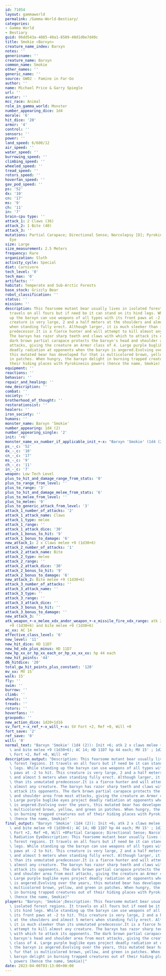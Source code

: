 ```yaml
---
id: 71054
layout: gammaworld
permalink: /Gamma-World-Bestiary/
categories:
- Gamma World
- Bestiary
guid: 06dd543a-4085-49a1-8509-40d1d0e7d49c
title: Smokie «Barxyn»
creature_name_index: Barxyn
notes: ''
genericname: ''
creature_name: Barxyn
common_name: Smokie
other_names: ''
generic_name: ''
source: GW02 - Famine in Far-Go
author: ''
name: Michael Price & Garry Spiegle
url: ''
avatar: ''
mcc_race: Animal
role_in_gamma_world: Monster
number_appearing_dice: 1d4
morale: '6'
hit_dice: '20'
armor: '4'
control: ''
sensors: ''
power: ''
land_speed: 6/600/12
air_speed: ''
water_speed: ''
burrowing_speed: ''
climbing_speed: ''
wheeled_speed: ''
tread_speed: ''
rotors_speed: ''
hoverfan_speed: ''
gav_pod_speed: ''
ps: '52'
dx: '10'
cn: '17'
ms: '9'
ch: '11'
in: '7'
brain-cpu type: ''
attack_1: 2 Claws (36)
attack_2: 1 Bite (40)
attack_3: ''
mutations: Partial Carapace; Directional Sense; Narcolepsy [D]; Pyrokinesis; Radiation
  Eye
size: Large
size_measurement: 2.5 Meters
frequency: Rare
organization: Sloth
activity_cycle: Special
diet: Carnivore
tech_level: '0'
tech_max: '0'
artifacts: ''
habitat: Temperate and Sub-Arctic Forests
base_stock: Grizzly Bear
robot_classification: ''
status: ''
mission: ''
description: This fearsome mutant bear usually lives in isolated forest regions. It
  travels on all fours but if need be it can stand on its hind legs. While standing
  up the barxyn can use weapons of all types with its front paws at -2 to hit. This
  creature is very large, 2 and a half meters at the shoulders and almost 5 meters
  when standing fully erect. Although larger, it is much sleeker than its unmutated
  predecessor.It is a fierce hunter and will attempt to kill almost any creature.
  The barxyn has razor sharp teeth and claws with which to attack its opponents. The
  dark brown partial carapace protects the barxyn's head and shoulder area from most
  attacks, giving the creature an Armor class of 4. Large purple buglike eyes project
  deadly radiation at opponents when the barxyn is angered.Evolving over the years,
  this mutated bear has developed fur that is multicolored brown, yellow, and green
  in patches. When hungry, the barxyn delight in burning trapped creatures out of
  their hiding places with Pyrokinesis powers (hence the name, Smokie)
equipment: ''
reactions: ''
behavior: ''
repair_and_healing: ''
new_description: ''
combat: ''
society: ''
brotherhood_of_thought: ''
restorationsist: ''
healers: ''
iron_society: ''
humans: ''
monster_name: Barxyn 'Smokie'
number_appearing: 1d4 (2)
number_appearing_single: '2'
init: '+6'
monster_name_xx_number_if_applicable_init_+-x: "Barxyn 'Smokie' (1d4 (2)): Init +6"
ps_-_c: '52'
dx_-_c: '10'
cn_-_c: '17'
ms_-_c: '9'
ch_-_c: '11'
in_-_c: '7'
weapon: Low Tech Level
plus_to_hit_and_damage_range_from_stats: '0'
plus_to_range_from_level: ''
plus_to_range: '3'
plus_to_hit_and_damage_melee_from_stats: '6'
plus_to_melee_from_level: ''
plus_to_melee: '9'
plus_to_generic_attack_from_level: '3'
attack_1_number_of_attacks: '2'
attack_1_attack_name: Claws
attack_1_type: melee
attack_1_range: ''
attack_1_attack_dice: '30'
attack_1_bonus_to_hit: '9'
attack_1_bonus_to_damage: '6'
new_attack_1: 2 x Claws melee +9 (1d30+6)
attack_2_number_of_attacks: '1'
attack_2_attack_name: Bite
attack_2_type: melee
attack_2_range: ''
attack_2_attack_dice: '30'
attack_2_bonus_to_hit: '9'
attack_2_bonus_to_damage: '6'
new_attack_2: Bite melee +9 (1d30+6)
attack_3_number_of_attacks: ''
attack_3_attack_name: ''
attack_3_type: ''
attack_3_range: ''
attack_3_attack_dice: ''
attack_3_bonus_to_hit: ''
attack_3_bonus_to_damage: ''
new_attack_3: ''
atk_weapon_+-x_melee_xdx_andor_weapon_+-x_missile_fire_xdx_range: atk 2 x claws melee
  +9 (1d30+6) and bite melee +9 (1d30+6)
ac_xx: AC 14
effective_class_level: '6'
new_level: '11'
new_hit_dice: HD 11D7
new_hd_xdx_plus_minus: HD 11D7
new_hp_xx_or_hp_xx_each_or_hp_xx_xx_xx: hp 44 each
new_hit_points: '44'
d6_hitdice: '20'
total_gw_hit_points_plus_constant: '120'
mv_xx: MV 15'
walk: 15'
fly: ''
swim: ''
burrow: ''
climb: ''
wheels: ''
treads: ''
rotors: ''
hoverfans: ''
gravpods: ''
new_action_dice: 1d20+1d16
sv_fort_+-x_ref_+-x_will_+-x: SV Fort +2, Ref +0, Will +0
fort_save: '2'
ref_save: '0'
will: '0'
normal_text: "Barxyn 'Smokie' (1d4 (2)): Init +6; atk 2 x claws melee +9 (1d30+6)\
  \ and bite melee +9 (1d30+6); AC 14; HD 11D7 hp 44 each; MV 15' ; 1d20+1d16; SV\
  \ Fort +2, Ref +0, Will +0"
description_output: "Description: This fearsome mutant bear usually lives in isolated\
  \ forest regions. It travels on all fours but if need be it can stand on its hind\
  \ legs. While standing up the barxyn can use weapons of all types with its front\
  \ paws at -2 to hit. This creature is very large, 2 and a half meters at the shoulders\
  \ and almost 5 meters when standing fully erect. Although larger, it is much sleeker\
  \ than its unmutated predecessor.It is a fierce hunter and will attempt to kill\
  \ almost any creature. The barxyn has razor sharp teeth and claws with which to\
  \ attack its opponents. The dark brown partial carapace protects the barxyn's head\
  \ and shoulder area from most attacks, giving the creature an Armor class of 4.\
  \ Large purple buglike eyes project deadly radiation at opponents when the barxyn\
  \ is angered.Evolving over the years, this mutated bear has developed fur that is\
  \ multicolored brown, yellow, and green in patches. When hungry, the barxyn delight\
  \ in burning trapped creatures out of their hiding places with Pyrokinesis powers\
  \ (hence the name, Smokie)"
final_output: "Barxyn 'Smokie' (1d4 (2)): Init +6; atk 2 x claws melee +9 (1d30+6)\
  \ and bite melee +9 (1d30+6); AC 14; HD 11D7 hp 44 each; MV 15' ; 1d20+1d16; SV\
  \ Fort +2, Ref +0, Will +0Partial Carapace; Directional Sense; Narcolepsy [D]; Pyrokinesis;\
  \ Radiation EyeDescription: This fearsome mutant bear usually lives in isolated\
  \ forest regions. It travels on all fours but if need be it can stand on its hind\
  \ legs. While standing up the barxyn can use weapons of all types with its front\
  \ paws at -2 to hit. This creature is very large, 2 and a half meters at the shoulders\
  \ and almost 5 meters when standing fully erect. Although larger, it is much sleeker\
  \ than its unmutated predecessor.It is a fierce hunter and will attempt to kill\
  \ almost any creature. The barxyn has razor sharp teeth and claws with which to\
  \ attack its opponents. The dark brown partial carapace protects the barxyn's head\
  \ and shoulder area from most attacks, giving the creature an Armor class of 4.\
  \ Large purple buglike eyes project deadly radiation at opponents when the barxyn\
  \ is angered.Evolving over the years, this mutated bear has developed fur that is\
  \ multicolored brown, yellow, and green in patches. When hungry, the barxyn delight\
  \ in burning trapped creatures out of their hiding places with Pyrokinesis powers\
  \ (hence the name, Smokie)"
players: "Barxyn; 'Smokie';Description: This fearsome mutant bear usually lives in\
  \ isolated forest regions. It travels on all fours but if need be it can stand on\
  \ its hind legs. While standing up the barxyn can use weapons of all types with\
  \ its front paws at -2 to hit. This creature is very large, 2 and a half meters\
  \ at the shoulders and almost 5 meters when standing fully erect. Although larger,\
  \ it is much sleeker than its unmutated predecessor.It is a fierce hunter and will\
  \ attempt to kill almost any creature. The barxyn has razor sharp teeth and claws\
  \ with which to attack its opponents. The dark brown partial carapace protects the\
  \ barxyn's head and shoulder area from most attacks, giving the creature an Armor\
  \ class of 4. Large purple buglike eyes project deadly radiation at opponents when\
  \ the barxyn is angered.Evolving over the years, this mutated bear has developed\
  \ fur that is multicolored brown, yellow, and green in patches. When hungry, the\
  \ barxyn delight in burning trapped creatures out of their hiding places with Pyrokinesis\
  \ powers (hence the name, Smokie)|"
date: 2023-04-06T03:13:00+00:00
---
```

</br>